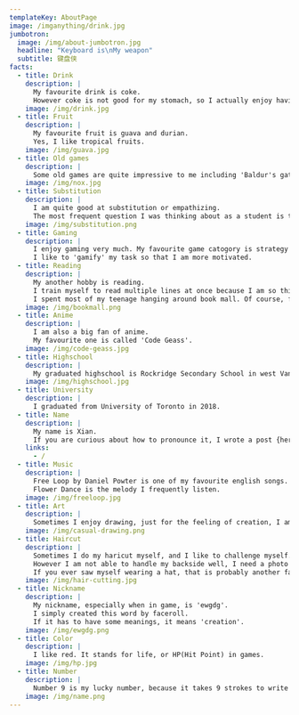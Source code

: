 ```yaml
---
templateKey: AboutPage
image: /imganything/drink.jpg
jumbotron:
  image: /img/about-jumbotron.jpg
  headline: "Keyboard is\nMy weapon"
  subtitle: 键盘侠
facts:
  - title: Drink
    description: |
      My favourite drink is coke.
      However coke is not good for my stomach, so I actually enjoy having sport drink for the reason that thinking is quite energy consuming.
    image: /img/drink.jpg
  - title: Fruit
    description: |
      My favourite fruit is guava and durian. 
      Yes, I like tropical fruits.
    image: /img/guava.jpg
  - title: Old games 
    description: |
      Some old games are quite impressive to me including 'Baldur's gate' and 'Nox'.
    image: /img/nox.jpg
  - title: Substitution 
    description: |
      I am quite good at substitution or empathizing. 
      The most frequent question I was thinking about as a student is that if I was the professor, what questions would I give at next exam.
    image: /img/substitution.png
  - title: Gaming 
    description: |
      I enjoy gaming very much. My favourite game catogory is strategy or card game. 
      I like to 'gamify' my task so that I am more motivated.
  - title: Reading 
    description: |
      My another hobby is reading. 
      I train myself to read multiple lines at once because I am so thirsty for the new line when I read, espically if I found a good story, like the story of Sherlock Holmes. 
      I spent most of my teenage hanging around book mall. Of course, for the free air conditioning.
    image: /img/bookmall.png
  - title: Anime 
    description: |
      I am also a big fan of anime. 
      My favourite one is called 'Code Geass'.
    image: /img/code-geass.jpg
  - title: Highschool 
    description: |
      My graduated highschool is Rockridge Secondary School in west Vancouver.
    image: /img/highschool.jpg
  - title: University 
    description: |
      I graduated from University of Toronto in 2018.
  - title: Name 
    description: |
      My name is Xian.
      If you are curious about how to pronounce it, I wrote a post {here}.
    links:
      - /
  - title: Music 
    description: |
      Free Loop by Daniel Powter is one of my favourite english songs.
      Flower Dance is the melody I frequently listen.
    image: /img/freeloop.jpg
  - title: Art 
    description: |
      Sometimes I enjoy drawing, just for the feeling of creation, I am not good at it though.
    image: /img/casual-drawing.png
  - title: Haircut 
    description: |
      Sometimes I do my haricut myself, and I like to challenge myself.
      However I am not able to handle my backside well, I need a photo to assist me.
      If you ever saw myself wearing a hat, that is probably another failure on my way becoming a legendary barber.
    image: /img/hair-cutting.jpg
  - title: Nickname
    description: |
      My nickname, especially when in game, is 'ewgdg'.
      I simply created this word by faceroll.
      If it has to have some meanings, it means 'creation'.
    image: /img/ewgdg.png
  - title: Color 
    description: |
      I like red. It stands for life, or HP(Hit Point) in games.
    image: /img/hp.jpg
  - title: Number 
    description: |
      Number 9 is my lucky number, because it takes 9 strokes to write my name.
    image: /img/name.png
---
```

